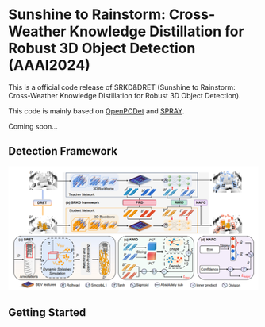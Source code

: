 
# Sunshine to Rainstorm: Cross-Weather Knowledge Distillation for Robust 3D Object Detection (AAAI2024)


This is a official code release of SRKD&DRET (Sunshine to Rainstorm: Cross-Weather Knowledge Distillation for Robust 3D Object Detection). 

This code is mainly based on [OpenPCDet](https://github.com/open-mmlab/OpenPCDet) and [SPRAY](https://github.com/Wachemanston/Reconstruction-and-Synthesis-of-Lidar-Point-Clouds-of-Spray).

Coming soon...
## Detection Framework
![image](https://github.com/ylwhxht/SRKD-DRET/blob/main/framework.png?raw=true)

## Getting Started
